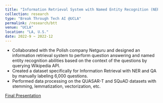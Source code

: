 ```yaml
---
title: "Information Retrieval System with Named Entity Recognition (NER) and Question Answering (QA)"
collection: research
type: "Break Through Tech AI @UCLA"
permalink: /research/btt
venue: "UCLA"
location: "LA, U.S."
date: 2022-9 ~ 2022-12
---
```


* Collaborated with the Polish company Netguru and designed an information retrieval system to perform question answering and named entity recognition abilities based on the context of the questions by querying Wikipedia API.
* Created a dataset specifically for Information Retrieval with NER and QA by manually labeling 6,000 questions. 
* Performed data processing on the QUASAR-T and SQuAD datasets with stemming, lemmatization, vectorization, etc.

[Final Presentation](https://docs.google.com/presentation/d/1Y4Q10ym4WLHR86suCkDQpO_L-zTlWcs8cNPUMRQk038/edit#slide=id.g16a6a87d4ab_0_0)
